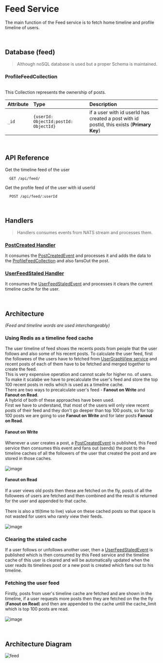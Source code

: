 # Feed Service

The main function of the Feed service is to fetch home timeline and profile timeline of users.

<br>

## Database (feed)

> Although noSQL database is used but a proper Schema is maintained.<br>


### ProfileFeedCollection <br>
<br>
This Collection represents the ownership of posts.

| Attribute        | Type        | Description |   
| :------------- |:------------- | :----------  |
| `_id`      | `{userId: ObjectId;postId: ObjectId}` | if a user with id userId has created a post with id postId, this exists (**Primary Key**) |

<br>

## API Reference

Get the timeline feed of the user

```code
  GET /api/feed/
```
Get the profile feed of the user with id userId

```code
  POST /api/feed/:userId
```


<br>


## Handlers
> Handlers consumes events from NATS stream and processes them.
### [PostCreated Handler](/feed/src/handlers/postCreatedHandler.ts)
It consumes the [PostCreatedEvent](../post/README.md#postcreatedevent) and processes it and adds the data to the [ProfileFeedCollection](#profilefeedcollection-) and also fansOut the post.

### [UserFeedStaled Handler](/feed/src/handlers/userFeedStaledHandler.ts)
It consumes the [UserFeedStaledEvent](../user-graph/README.md#userfeedstaledevent) and processes it clears the current timeline cache for the user.

<br>

## Architecture
*(Feed and timeline words are used interchangeably)*
### Using Redis as a timeline feed cache
The user timeline of feed shows the recents posts from people that the user follows and also some of his recent posts. To calculate the user feed, first the followees of the users have to fetched from [UserGraphView service](../user-graph-view) and recent posts of each of them have to be fetched and merged together to create the feed.\
This is very expensive operation and cannot scale for higher no. of users.\
To make it scalabe we have to precalculate the user's feed and store the top 100 recent posts in redis which is used as a timeilne cache.\
There are two ways to precalculate user's feed - **Fanout on Write** and **Fanout on Read**.\
A hybrid of both of these approaches have been used.\
First we have to understand, that most of the users will only view recent posts of their feed and they don't go deeper than top 100 posts, so for top 100 posts we are going to use **Fanout on Write** and for later posts **Fanout on Read**.

#### Fanout on Write
Whenever a user creates a post, a [PostCreatedEvent](../post/README.md#postcreatedevent) is published, this Feed service then consumes this event and fans out (sends) the post to the timeline caches of all the followers of the user that created the post and are stored in those caches.\
\
![image](https://user-images.githubusercontent.com/58662119/205811932-e25a7cb5-da74-4af6-99ca-9e6529a578fa.png)
#### Fanout on Read
If a user views old posts then these are fetched on the fly, posts of all the followees of users are fetched and then combined and the result is returned for the user and appended to that cache.\
\
There is also a ttl(time to live) value on these cached posts so that space is not wasted for users who rarely view their feeds.\
\
![image](https://user-images.githubusercontent.com/58662119/205818608-7a16c6a8-31bb-4e7b-9446-38983bd2347c.png)
### Clearing the staled cache
If a user follows or unfollows another user, then a [UserFeedStaledEvent](../user-graph/README.md#userfeedstaledevent) is published which is then consumed by this Feed service and the timeline cache of this user is cleared and will be automatically updated when the user reads its timelines post or a new post is created which fans out to his timeline.

### Fetching the user feed

Firstly, posts from user's timeline cache are fetched and are shown in the timeline, if a user requests more posts then they are fetched on the the fly (**Fanout on Read**) and then are appended to the cache untill the cache_limit which is top 100 posts are read. \
\
![image](https://user-images.githubusercontent.com/58662119/205831309-eb78c8a2-561e-4d4a-9e6d-12b7997f6ac4.png)

<br>

## Architecture Diagram
![feed](https://user-images.githubusercontent.com/58662119/206220660-b7e1a246-2bf2-496c-82c5-d69e2a49302f.png)